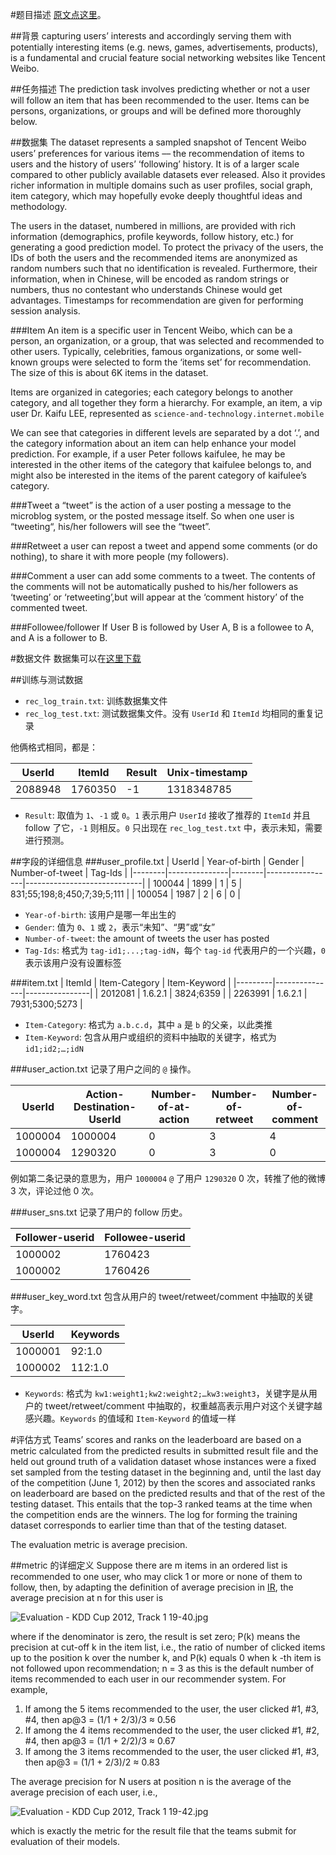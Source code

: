 #题目描述
[原文点这里](http://www.kddcup2012.org/c/kddcup2012-track1)。

##背景
capturing users’ interests and accordingly serving them with potentially interesting items (e.g. news, games, advertisements, products), is a fundamental and crucial feature social networking websites like Tencent Weibo. 

##任务描述
The prediction task involves predicting whether or not a user will follow an item that has been recommended to the user. Items can be persons, organizations, or groups and will be defined more thoroughly below. 

##数据集
The dataset represents a sampled snapshot of Tencent Weibo users’ preferences for various items –– the recommendation of items to users and the history of users’ ‘following’ history. It is of a larger scale compared to other publicly available datasets ever released. Also it provides richer information in multiple domains such as user profiles, social graph, item category, which may hopefully evoke deeply thoughtful ideas and methodology.

The users in the dataset, numbered in millions, are provided with rich information (demographics, profile keywords, follow history, etc.) for generating a good prediction model. To protect the privacy of the users, the IDs of both the users and the recommended items are anonymized as random numbers such that no identification is revealed. Furthermore, their information, when in Chinese, will be encoded as random strings or numbers, thus no contestant who understands Chinese would get advantages. Timestamps for recommendation are given for performing session analysis.

###Item
An item is a specific user in Tencent Weibo, which can be a person, an organization, or a group, that was selected and recommended to other users. Typically, celebrities, famous organizations, or some well-known groups were selected to form the ‘items set’ for recommendation. The size of this is about 6K items in the dataset. 

Items are organized in categories; each category belongs to another category, and all together they form a hierarchy. For example, an item, a vip user Dr. Kaifu LEE, represented as `science-and-technology.internet.mobile`

We can see that categories in different levels are separated by a dot ‘.’, and the category information about an item can help enhance your model prediction. For example, if a user Peter follows kaifulee, he may be interested in the other items of the category that kaifulee belongs to, and might also be interested in the items of the parent category of kaifulee’s category.

###Tweet
a “tweet” is the action of a user posting a message to the microblog system, or the posted message itself. So when one user is “tweeting“, his/her followers will see the “tweet”.

###Retweet
a user can repost a tweet and append some comments (or do nothing), to share it with more people (my followers).

###Comment
a user can add some comments to a tweet. The contents of the comments  will not be automatically pushed to his/her followers as ‘tweeting’ or ‘retweeting’,but will appear at the ‘comment history’ of the commented tweet.

###Followee/follower
If User B is followed by User A, B is a followee to A, and A is a follower to B.

#数据文件
数据集可以在[这里下载](http://pan.baidu.com/s/1kcNwE)

##训练与测试数据
* `rec_log_train.txt`: 训练数据集文件
* `rec_log_test.txt`: 测试数据集文件。没有 `UserId` 和 `ItemId` 均相同的重复记录

他俩格式相同，都是：

|  UserId |  ItemId | Result | Unix-timestamp |
|---------|---------|--------|----------------|
| 2088948 | 1760350 |     -1 |     1318348785 |

* `Result`: 取值为 `1`、`-1` 或 `0`。`1` 表示用户 `UserId` 接收了推荐的 `ItemId` 并且 follow 了它，`-1` 则相反。`0` 只出现在 `rec_log_test.txt` 中，表示未知，需要进行预测。
    
##字段的详细信息
###user_profile.txt
| UserId | Year-of-birth | Gender | Number-of-tweet |           Tag-Ids           |
|--------|---------------|--------|-----------------|-----------------------------|
| 100044 |          1899 |      1 |               5 | 831;55;198;8;450;7;39;5;111 |
| 100054 |          1987 |      2 |               6 | 0                           |

* `Year-of-birth`: 该用户是哪一年出生的
* `Gender`: 值为 `0`、`1` 或 `2`，表示“未知”、“男”或“女”
* `Number-of-tweet`: the amount of tweets the user has posted
* `Tag-Ids`: 格式为 `tag-id1;...;tag-idN`，每个 `tag-id` 代表用户的一个兴趣，`0` 表示该用户没有设置标签

###item.txt
|  ItemId | Item-Category |  Item-Keyword  |
|---------|---------------|----------------|
| 2012081 | 1.6.2.1       | 3824;6359      |
| 2263991 | 1.6.2.1       | 7931;5300;5273 |

* `Item-Category`: 格式为 `a.b.c.d`，其中 `a` 是 `b` 的父亲，以此类推
* `Item-Keyword`: 包含从用户或组织的资料中抽取的关键字，格式为 `id1;id2;…;idN`

###user_action.txt
记录了用户之间的 `@` 操作。

|  UserId | Action-Destination-UserId | Number-of-at-action | Number-of-retweet | Number-of-comment |
|---------|---------------------------|---------------------|-------------------|-------------------|
| 1000004 |                   1000004 |                   0 |                 3 |                 4 |
| 1000004 |                   1290320 |                   0 |                 3 |                 0 |

例如第二条记录的意思为，用户 `1000004` `@` 了用户 `1290320` 0 次，转推了他的微博 3 次，评论过他 0 次。

###user_sns.txt
记录了用户的 follow 历史。

| Follower-userid | Followee-userid |
|-----------------|-----------------|
|         1000002 |         1760423 |
|         1000002 |         1760426 |

###user_key_word.txt
包含从用户的 tweet/retweet/comment 中抽取的关键字。

|  UserId | Keywords |
|---------|----------|
| 1000001 | 92:1.0   |
| 1000002 | 112:1.0  |

* `Keywords`: 格式为 `kw1:weight1;kw2:weight2;…kw3:weight3`，关键字是从用户的 tweet/retweet/comment 中抽取的，权重越高表示用户对这个关键字越感兴趣。`Keywords` 的值域和 `Item-Keyword` 的值域一样

#评估方式 
Teams’ scores and ranks on the leaderboard are based on a metric calculated from the predicted results in submitted result file and the held out ground truth of a validation dataset whose instances were a fixed set sampled from the testing dataset in the beginning and, until the last day of the competition (June 1, 2012) by then the scores and associated ranks on leaderboard are based on the predicted results and that of the rest of the testing dataset. This entails that the top-3 ranked teams at the time when the competition ends are the winners. The log for forming the training dataset corresponds to earlier time than that of the testing dataset.

The evaluation metric is average precision.

##metric 的详细定义
Suppose there are m items in an ordered list is recommended to one user, who may click 1 or more or none of them to follow, then, by adapting the definition of average precision in [IR](http://en.wikipedia.org/wiki/Information_retrieval), the average precision at n for this user is

![Evaluation - KDD Cup 2012, Track 1 19-40.jpg](https://ooo.0o0.ooo/2015/10/13/561cedce3ef50.jpg "Evaluation - KDD Cup 2012, Track 1 19-40.jpg")

where if the denominator is zero, the result is set zero; P(k) means the precision at cut-off k in the item list, i.e., the ratio of number of clicked items up to the position k over the number k, and P(k) equals 0 when k -th item is not followed upon recommendation; n = 3 as this is the default number of items recommended to each user in our recommender system. For example,

1. If among the 5 items recommended to the user, the user clicked #1, #3, #4, then ap@3 = (1/1 + 2/3)/3 ≈ 0.56
2. If among the 4 items recommended to the user, the user clicked #1, #2, #4, then ap@3 = (1/1 + 2/2)/3 ≈ 0.67
3. If among the 3 items recommended to the user, the user clicked #1, #3, then ap@3 = (1/1 + 2/3)/2 ≈ 0.83

The average precision for N users at position n is the average of the average precision of each user, i.e.,

![Evaluation - KDD Cup 2012, Track 1 19-42.jpg](https://ooo.0o0.ooo/2015/10/13/561cee62beb42.jpg "Evaluation - KDD Cup 2012, Track 1 19-42.jpg")

which is exactly the metric for the result file that the teams submit for evaluation of their models.